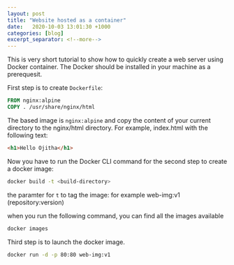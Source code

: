 ```yaml
---
layout: post
title: "Website hosted as a container"
date:   2020-10-03 13:01:30 +1000
categories: [blog]
excerpt_separator: <!--more-->
---
```


This is very short tutorial to show how to quickly create a web server using Docker container. The Docker should be installed in your machine as a prerequesit.

<!--more-->

First step is to create `Dockerfile`:

```dockerfile
FROM nginx:alpine
COPY . /usr/share/nginx/html
```

The based image is `nginx:alpine` and copy the content of your current directory to the nginx/html directory. For example, index.html with the following text:

```html
<h1>Hello Ojitha</h1>
```

Now you have to run the Docker CLI command for the second step to create a docker image:

```bash
docker build -t <build-directory>
```

the paramter for `t` to tag the image: for example web-img:v1 (repository:version)

when you run the following command, you can find all the images available

```bash
docker images
```

Third step is to launch the docker image.

```bash
docker run -d -p 80:80 web-img:v1
```

